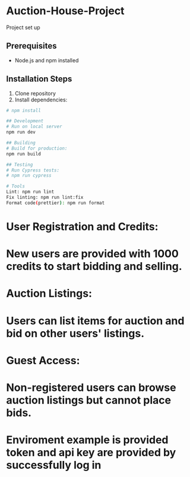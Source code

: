 # Auction-House-Project

Project set up

## Prerequisites

- Node.js and npm installed

## Installation Steps

1. Clone repository
2. Install dependencies:

```bash
# npm install

## Development
# Run on local server
npm run dev

## Building
# Build for production:
npm run build

## Testing
# Run Cypress tests:
# npm run cypress

# Tools
Lint: npm run lint
Fix linting: npm run lint:fix
Format code(prettier): npm run format

```
# 
# User Registration and Credits:
# New users are provided with 1000 credits to start bidding and selling.
# Auction Listings:
# Users can list items for auction and bid on other users' listings.
# Guest Access:
# Non-registered users can browse auction listings but cannot place bids.
# Enviroment example is provided token and api key are provided by successfully log in 
